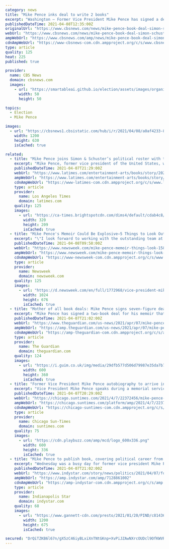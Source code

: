 ```yaml
---
category: news
title: "Mike Pence inks deal to write 2 books"
excerpt: "Washington — Former Vice President Mike Pence has signed a deal with Simon & Schuster to publish two books, with the first, his autobiography, tentatively set to hit shelves in 2023 as the nation gears up for the next presidential election. His ..."
publishedDateTime: 2021-04-08T12:35:00Z
originalUrl: "https://www.cbsnews.com/news/mike-pence-book-deal-simon-schuster/"
webUrl: "https://www.cbsnews.com/news/mike-pence-book-deal-simon-schuster/"
ampWebUrl: "https://www.cbsnews.com/amp/news/mike-pence-book-deal-simon-schuster/"
cdnAmpWebUrl: "https://www-cbsnews-com.cdn.ampproject.org/c/s/www.cbsnews.com/amp/news/mike-pence-book-deal-simon-schuster/"
type: article
quality: 125
heat: 225
published: true

provider:
  name: CBS News
  domain: cbsnews.com
  images:
    - url: "https://smartableai.github.io/election/assets/images/organizations/cbsnews.com-50x50.jpg"
      width: 50
      height: 50

topics:
  - Election
  - Mike Pence

images:
  - url: "https://cbsnews1.cbsistatic.com/hub/i/r/2021/04/08/a0af4233-839a-42bc-b7ea-17a6b76762fa/thumbnail/1200x630/c35ad2142b94342d0dc5c9892e32ec28/gettyimages-1230702122.jpg"
    width: 1200
    height: 630
    isCached: true

related:
  - title: "Mike Pence joins Simon & Schuster’s political roster with two-book deal"
    excerpt: "Mike Pence, former vice president of the United States, will write his autobiography and another book for Simon & Schuster, the publisher announced Wednesday. In doing so he joins some serious political families on the Simon & Schuster author roster ..."
    publishedDateTime: 2021-04-07T21:29:00Z
    webUrl: "https://www.latimes.com/entertainment-arts/books/story/2021-04-07/mike-pence-joins-simon-schuster-political-roster-with-two-book-deal"
    ampWebUrl: "https://www.latimes.com/entertainment-arts/books/story/2021-04-07/mike-pence-joins-simon-schuster-political-roster-with-two-book-deal?_amp=true"
    cdnAmpWebUrl: "https://www-latimes-com.cdn.ampproject.org/c/s/www.latimes.com/entertainment-arts/books/story/2021-04-07/mike-pence-joins-simon-schuster-political-roster-with-two-book-deal?_amp=true"
    type: article
    provider:
      name: Los Angeles Times
      domain: latimes.com
    quality: 125
    images:
      - url: "https://ca-times.brightspotcdn.com/dims4/default/cdab4c8/2147483647/strip/true/crop/480x314+0+23/resize/320x209!/quality/90/?url=https%3A%2F%2Fi.ytimg.com%2Fvi%2F8HvxbQCEsFU%2Fhqdefault.jpg"
        width: 320
        height: 209
        isCached: true
  - title: "Mike Pence's Memoir Could Be Explosive—5 Things to Look Out For"
    excerpt: "\"I look forward to working with the outstanding team at Simon & Schuster to invite readers on a journey from a small town in Indiana to Washington, D.C.\" U.S. Vice President Mike Pence presides over a joint session of Congress on January 06, 2021 in ..."
    publishedDateTime: 2021-04-08T09:58:00Z
    webUrl: "https://www.newsweek.com/mike-pence-memoir-things-look-1581910"
    ampWebUrl: "https://www.newsweek.com/mike-pence-memoir-things-look-1581910?amp=1"
    cdnAmpWebUrl: "https://www-newsweek-com.cdn.ampproject.org/c/s/www.newsweek.com/mike-pence-memoir-things-look-1581910?amp=1"
    type: article
    provider:
      name: Newsweek
      domain: newsweek.com
    quality: 125
    images:
      - url: "https://d.newsweek.com/en/full/1772968/vice-president-mike-pence.jpg"
        width: 1024
        height: 676
        isCached: true
  - title: "Mother of all book deals: Mike Pence signs seven-figure deal for memoirs"
    excerpt: "Mike Pence has signed a two-book deal for his memoir that is reported to be worth millions of dollars, making him one of the first of former president Donald Trump’s inner circle to announce such a lucrative arrangement. Pence’s autobiography ..."
    publishedDateTime: 2021-04-07T21:02:00Z
    webUrl: "https://www.theguardian.com/us-news/2021/apr/07/mike-pence-signs-seven-figure-deal-for-memoirs"
    ampWebUrl: "https://amp.theguardian.com/us-news/2021/apr/07/mike-pence-signs-seven-figure-deal-for-memoirs"
    cdnAmpWebUrl: "https://amp-theguardian-com.cdn.ampproject.org/c/s/amp.theguardian.com/us-news/2021/apr/07/mike-pence-signs-seven-figure-deal-for-memoirs"
    type: article
    provider:
      name: The Guardian
      domain: theguardian.com
    quality: 124
    images:
      - url: "https://i.guim.co.uk/img/media/29dfb577d506d79987e35da7b7905dcb3c9f85ed/0_99_3500_2100/master/3500.jpg?width=300&quality=45&auto=format&fit=max&dpr=2&s=b233b17be0cafb435747a3f167ed844b"
        width: 600
        height: 360
        isCached: true
  - title: "Former Vice President Mike Pence autobiography to arrive in 2023"
    excerpt: "Vice President Mike Pence speaks during a memorial service for the late Air Force Brig. Gen. Chuck Yeager in Charleston, West Virginia, in 2021. AP NEW YORK — Former Vice President Mike Pence ..."
    publishedDateTime: 2021-04-07T20:29:00Z
    webUrl: "https://chicago.suntimes.com/2021/4/7/22372456/mike-pence-memoir-2023-autobiography-books-memoir-donald-trump"
    ampWebUrl: "https://chicago.suntimes.com/platform/amp/2021/4/7/22372456/mike-pence-memoir-2023-autobiography-books-memoir-donald-trump"
    cdnAmpWebUrl: "https://chicago-suntimes-com.cdn.ampproject.org/c/s/chicago.suntimes.com/platform/amp/2021/4/7/22372456/mike-pence-memoir-2023-autobiography-books-memoir-donald-trump"
    type: article
    provider:
      name: Chicago Sun-Times
      domain: suntimes.com
    quality: 75
    images:
      - url: "https://cdn.playbuzz.com/amp/mcd/logo_600x336.png"
        width: 600
        height: 336
        isCached: true
  - title: "Mike Pence to publish book, covering political career from Indiana to the White House"
    excerpt: "Wednesday was a busy day for former vice president Mike Pence. Pence is publishing his first autobiography with publisher Simon & Schuster, the company announced in a news release. The book announcement comes the same day Pence announced he is launching ..."
    publishedDateTime: 2021-04-07T21:02:00Z
    webUrl: "https://www.indystar.com/story/news/politics/2021/04/07/former-vice-president-mike-pence-book-indiana-white-house-maga/7128861002/"
    ampWebUrl: "https://amp.indystar.com/amp/7128861002"
    cdnAmpWebUrl: "https://amp-indystar-com.cdn.ampproject.org/c/s/amp.indystar.com/amp/7128861002"
    type: article
    provider:
      name: Indianapolis Star
      domain: indystar.com
    quality: 68
    images:
      - url: "https://www.gannett-cdn.com/presto/2021/01/20/PIND/c81436e0-3d7b-4731-aaa3-94b9139346e5-01202021_Pence_GH_003.jpg?auto=webp&crop=3730,2099,x0,y565&format=pjpg&width=1200"
        width: 1200
        height: 675
        isCached: true

secured: "DrQiTZKB6l67n/gX5zC46iyBLxiXnTNtGKnp+XvPiJZAwNXrcOUDcl9OfKWVRc4B1sZW8B/s8FCm4SiXSUT+Aw0DwCyy4eBdxdkVHm+1wMa0IuexNh6G+yUl/7vS5ueqpwWVddzWgkHBKYY6q2EIqDexyeBnPHFr5/bkGoRceFAV2E5WuJFZUSu/sNARg7e7CCvKhssCkuY5t9SDONLM/MWK/GoMt66PXQ0aOsRwDWnxuM6ZXx9mucphkwSM/dDeOThj6j6Q0gMi7pKL0wVYq+I2KQsz0o+GZcCmYCcM18wUTzANZHKZzOQz6XsjgwqMjk+vAtJ6R0wqepk869ZQ/LjewaOPAeHAKNfkxIvrjdA=;8CHVV6dWC3fDRvJbGonNVw=="
---
```


